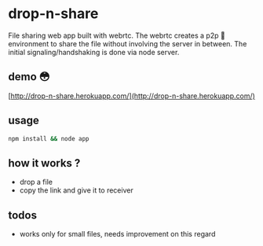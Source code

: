 # drop-n-share

File sharing web app built with webrtc. The webrtc creates a p2p :couple: environment to share the file without involving the server in between. The initial signaling/handshaking is done via node server.

## demo :flushed:

[http://drop-n-share.herokuapp.com/](http://drop-n-share.herokuapp.com/)


## usage 
```bash
npm install && node app
```

## how it works ?
- drop a file
- copy the link and give it to receiver

## todos
- works only for small files, needs improvement on this regard
